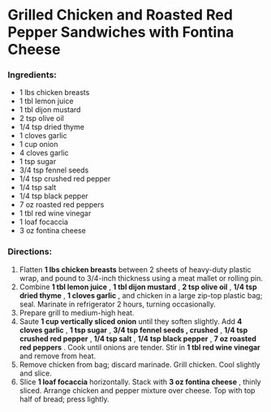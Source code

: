 # Grilled Chicken and Roasted Red Pepper Sandwiches with Fontina Cheese 

### Ingredients: 
* 1 lbs chicken breasts
* 1 tbl lemon juice
* 1 tbl dijon mustard
* 2 tsp olive oil
* 1/4 tsp dried thyme
* 1 cloves garlic
* 1 cup onion
* 4 cloves garlic
* 1 tsp sugar
* 3/4 tsp fennel seeds
* 1/4 tsp crushed red pepper
* 1/4 tsp salt
* 1/4 tsp black pepper
* 7 oz roasted red peppers
* 1 tbl red wine vinegar
* 1 loaf focaccia
* 3 oz fontina cheese

### Directions: 
1. Flatten **1 lbs chicken breasts** between 2 sheets of heavy-duty plastic wrap, and pound to 3/4-inch thickness using a meat mallet or rolling pin. 
2. Combine **1 tbl lemon juice** , **1 tbl dijon mustard** , **2 tsp olive oil** , **1/4 tsp dried thyme** , **1 cloves garlic** , and chicken in a large zip-top plastic bag; seal. Marinate in refrigerator 2 hours, turning occasionally. 
3. Prepare grill to medium-high heat. 
4. Saute **1 cup vertically sliced onion** until they soften slightly. Add **4 cloves garlic** , **1 tsp sugar** , **3/4 tsp fennel seeds , crushed** , **1/4 tsp crushed red pepper** , **1/4 tsp salt** , **1/4 tsp black pepper** , **7 oz roasted red peppers** . Cook until onions are tender. Stir in **1 tbl red wine vinegar** and remove from heat. 
5. Remove chicken from bag; discard marinade. Grill chicken. Cool slightly and slice. 
6. Slice **1 loaf focaccia** horizontally. Stack with **3 oz fontina cheese** , thinly sliced. Arrange chicken and pepper mixture over cheese. Top with top half of bread; press lightly. 
